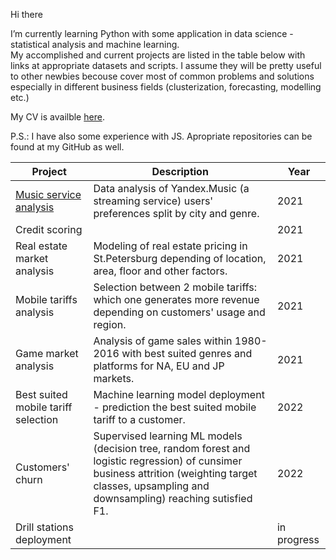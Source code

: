 Hi there
<p>I’m currently learning Python with some application in data science - statistical analysis and machine learning.
  <br>My accomplished and current projects are listed in the table below with links at appropriate datasets and scripts. I assume they will be pretty useful to other newbies becouse cover most of common problems and solutions especially in different business fields (clusterization, forecasting, modelling etc.) 
</p>
<p>My CV is availble <a href="http://www.test123456.ru">here</a>.
</p>

<p>P.S.: I have also some experience with JS. Apropriate repositories can be found at my GitHub as well.</p>



<!--
**roman-krasowski/roman-krasowski** is a ✨ _special_ ✨ repository because its `README.md` (this file) appears on your GitHub profile.

Here are some ideas to get you started:

- 🔭 I’m currently working on ...
- 🌱 I’m currently learning ...
- 👯 I’m looking to collaborate on ...
- 🤔 I’m looking for help with ...
- 💬 Ask me about ...
- 📫 How to reach me: ...
- 😄 Pronouns: ...
- ⚡ Fun fact: ...
-->


| Project | Description | Year |
| --- | --- | --- |
| <a href="https://github.com/roman-krasowski/yandex-ds/blob/master/project1-yandex-music.ipynb">Music service analysis</a> | Data analysis of Yandex.Music (a streaming service) users' preferences split by city and genre. | 2021 |
| Credit scoring | | 2021 |
| Real estate market analysis | Modeling of real estate pricing in St.Petersburg depending of location, area, floor and other factors. | 2021 |
| Mobile tariffs analysis  | Selection between 2 mobile tariffs: which one generates more revenue depending on customers' usage and region. | 2021 |
| Game market analysis | Analysis of game sales within 1980-2016 with best suited genres and platforms for NA, EU and JP markets. | 2021 |
| Best suited mobile tariff selection | Machine learning model deployment - prediction the best suited mobile tariff to a customer. | 2022 |
| Customers' churn | Supervised learning ML models (decision tree, random forest and logistic regression) of cunsimer business attrition (weighting target classes, upsampling and downsampling) reaching sutisfied F1. | 2022 |
| Drill stations deployment |  | in progress |
